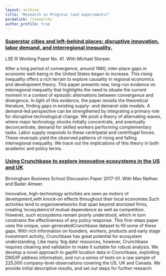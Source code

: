 ```yaml
---
layout: archive
title: "Research in Progress (and experiments)"
permalink: /research/
author_profile: true
---
```


<h3><a href="http://eprints.lse.ac.uk/103312/" target="_blank"> Superstar cities and left-behind places: disruptive innovation, labor demand, and interregional inequality.</a></h3>  LSE III Working Paper No. 41. With Michael Storper.

<p> After a long period of convergence, around 1980, inter-place gaps in economic well-being in the United States began to increase. This rising inequality offers a rich terrain to explore causality in regional economics and development theory. This paper presents new, long-run evidence on interregional inequality that highlights the need to situate the current moment in a context of episodic alternations between convergence and divergence. In light of this evidence, the paper revisits the theoretical literature, finding gaps in existing supply- and demand-side models. A demand-led perspective can be strengthened by integrating a primary role for disruptive technological change. We posit a theory of alternating waves, where major technology shocks initially concentrate, and eventually deconcentrate, demand for skilled workers performing complementary tasks. Labor supply responds to these centripetal and centrifugal forces. These reversals yield the observed patterns of rising and falling interregional inequality. We trace out the implications of this theory in both academic and policy terms. </p>

<h3><a href="http://epapers.bham.ac.uk/3051/1/bbs-dp-2017-01-nathan.pdf" target="_blank"> Using Crunchbase to explore innovative ecosystems in the US and UK</a></h3> Birmingham Business School Discussion Paper 2017-01. With Max Nathan and Bader Almeer. 

<p>Innovative, high-technology activities are seen as motors of development,with knock-on effects  throughout  their  local  economies.Such  activities  tend  to  organisenetworks  that span  beyond atomized firms, creating ‘ecosystems’of  mutual  dependence  as  well  as competition.   However,   such   ecosystems   remain   poorly   understood,   which in   turn constrains the effectiveness of any policy response. This first-steps paper uses the unique, user-generatedCrunchbase  dataset to  fill  some  of  these  gaps. With  rich  information  on founders,  workers,  products  and  early  stage  investment  activity,  Crunchbase  has  great potential  for  ecosystem  understanding.   Like  many  ‘big  data’  resources, however, Crunchbase  requires  cleaning  and  validation  to  make  it  suitable  for  robust  analysis.  We develop  a  novel  approach  to  gapfill  location  data  in  Crunchbase,  exploiting  DNS/IP address information, and run a series of tests on a raw sample of 225,000 company-level observations covering the US, UK and Canada. We provide initial descriptive results, and set out steps for further research</p>
